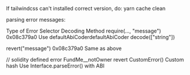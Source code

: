 If tailwindcss can't installed correct version, do:
yarn cache clean

parsing error messages:

Type of Error Selector Decoding Method
require(..., "message") 0x08c379a0 Use defaultAbiCoderdefaultAbiCoder decode(["string"])

revert("message") 0x08c379a0 Same as above

// solidity defined error FundMe\_\_notOwner
revert CustomError() Custom hash Use Interface.parseError() with ABI
